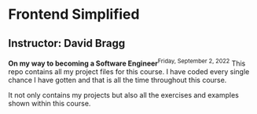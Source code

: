 # Frontend Simplified
## Instructor: David Bragg

**On my way to becoming a Software Engineer**<sup>Friday, September 2, 2022</sup>
This repo contains all my project files for this course. I have coded every single chance I have gotten and that is all the time throughout this course.

It not only contains my projects but also all the exercises and examples shown within this course. 